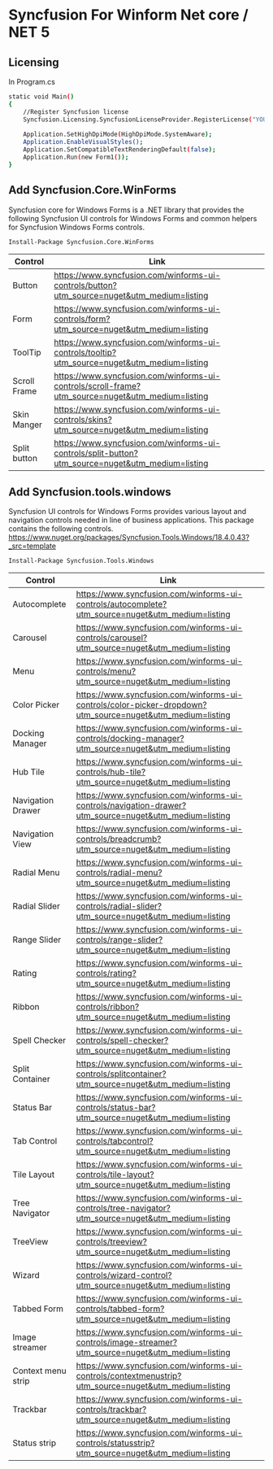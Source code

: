 # Syncfusion For Winform Net core / NET 5


## Licensing
In Program.cs 

```bash
static void Main()
{
    //Register Syncfusion license
    Syncfusion.Licensing.SyncfusionLicenseProvider.RegisterLicense("YOUR LICENSE KEY");
	
    Application.SetHighDpiMode(HighDpiMode.SystemAware);
    Application.EnableVisualStyles();
    Application.SetCompatibleTextRenderingDefault(false);
    Application.Run(new Form1());
}
```

## Add Syncfusion.Core.WinForms
Syncfusion core for Windows Forms is a .NET library that provides the following Syncfusion UI controls for Windows Forms and common helpers for Syncfusion Windows Forms controls.

```
Install-Package Syncfusion.Core.WinForms
```

Control  | Link
------------- | -------------
Button  | https://www.syncfusion.com/winforms-ui-controls/button?utm_source=nuget&utm_medium=listing
Form  | https://www.syncfusion.com/winforms-ui-controls/form?utm_source=nuget&utm_medium=listing
ToolTip | https://www.syncfusion.com/winforms-ui-controls/tooltip?utm_source=nuget&utm_medium=listing
Scroll Frame | https://www.syncfusion.com/winforms-ui-controls/scroll-frame?utm_source=nuget&utm_medium=listing
Skin Manger | https://www.syncfusion.com/winforms-ui-controls/skins?utm_source=nuget&utm_medium=listing
Split button | https://www.syncfusion.com/winforms-ui-controls/split-button?utm_source=nuget&utm_medium=listing


## Add Syncfusion.tools.windows
Syncfusion UI controls for Windows Forms provides various layout and navigation controls needed in line of business applications. This package contains the following controls.
https://www.nuget.org/packages/Syncfusion.Tools.Windows/18.4.0.43?_src=template

```
Install-Package Syncfusion.Tools.Windows
```

Control  | Link
------------- | -------------
Autocomplete | https://www.syncfusion.com/winforms-ui-controls/autocomplete?utm_source=nuget&utm_medium=listing
Carousel | https://www.syncfusion.com/winforms-ui-controls/carousel?utm_source=nuget&utm_medium=listing
Menu | https://www.syncfusion.com/winforms-ui-controls/menu?utm_source=nuget&utm_medium=listing
Color Picker | https://www.syncfusion.com/winforms-ui-controls/color-picker-dropdown?utm_source=nuget&utm_medium=listing
Docking Manager | https://www.syncfusion.com/winforms-ui-controls/docking-manager?utm_source=nuget&utm_medium=listing
Hub Tile | https://www.syncfusion.com/winforms-ui-controls/hub-tile?utm_source=nuget&utm_medium=listing
Navigation Drawer | https://www.syncfusion.com/winforms-ui-controls/navigation-drawer?utm_source=nuget&utm_medium=listing
Navigation View | https://www.syncfusion.com/winforms-ui-controls/breadcrumb?utm_source=nuget&utm_medium=listing
Radial Menu | https://www.syncfusion.com/winforms-ui-controls/radial-menu?utm_source=nuget&utm_medium=listing
Radial Slider | https://www.syncfusion.com/winforms-ui-controls/radial-slider?utm_source=nuget&utm_medium=listing
Range Slider | https://www.syncfusion.com/winforms-ui-controls/range-slider?utm_source=nuget&utm_medium=listing
Rating | https://www.syncfusion.com/winforms-ui-controls/rating?utm_source=nuget&utm_medium=listing
Ribbon | https://www.syncfusion.com/winforms-ui-controls/ribbon?utm_source=nuget&utm_medium=listing
Spell Checker | https://www.syncfusion.com/winforms-ui-controls/spell-checker?utm_source=nuget&utm_medium=listing
Split Container | https://www.syncfusion.com/winforms-ui-controls/splitcontainer?utm_source=nuget&utm_medium=listing
Status Bar | https://www.syncfusion.com/winforms-ui-controls/status-bar?utm_source=nuget&utm_medium=listing
Tab Control | https://www.syncfusion.com/winforms-ui-controls/tabcontrol?utm_source=nuget&utm_medium=listing
Tile Layout | https://www.syncfusion.com/winforms-ui-controls/tile-layout?utm_source=nuget&utm_medium=listing
Tree Navigator | https://www.syncfusion.com/winforms-ui-controls/tree-navigator?utm_source=nuget&utm_medium=listing
TreeView | https://www.syncfusion.com/winforms-ui-controls/treeview?utm_source=nuget&utm_medium=listing
Wizard | https://www.syncfusion.com/winforms-ui-controls/wizard-control?utm_source=nuget&utm_medium=listing
Tabbed Form | https://www.syncfusion.com/winforms-ui-controls/tabbed-form?utm_source=nuget&utm_medium=listing
Image streamer | https://www.syncfusion.com/winforms-ui-controls/image-streamer?utm_source=nuget&utm_medium=listing
Context menu strip | https://www.syncfusion.com/winforms-ui-controls/contextmenustrip?utm_source=nuget&utm_medium=listing
Trackbar | https://www.syncfusion.com/winforms-ui-controls/trackbar?utm_source=nuget&utm_medium=listing
Status strip | https://www.syncfusion.com/winforms-ui-controls/statusstrip?utm_source=nuget&utm_medium=listing
